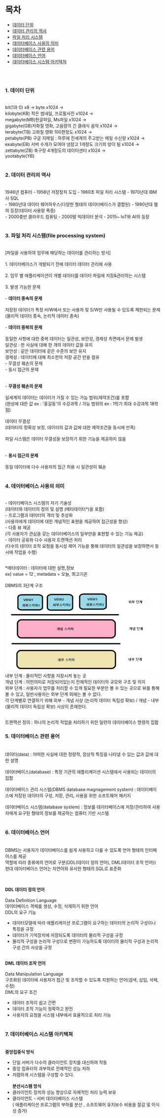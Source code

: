 # 목차

- [데이터 단위](#1-데이터-단위)
- [데이터 관리의 역사](#2-데이터-관리의-역사)
- [파일 처리 시스템](#3-파일-처리-시스템file-processing-system)
- [데이터베이스 사용의 의미](#4-데이터베이스-사용의-의미)
- [데이터베이스 관련 용어](#5-데이터베이스-관련-용어)
- [데이터베이스 언어](#6-데이터베이스-언어)
- [데이터베이스 시스템 아키텍쳐](#7-데이터베이스-시스템-아키텍쳐)

<br>
<br>

### **1. 데이터 단위**

<br>
bit(1과 0) x8 -> byte x1024 -> <br>kilobyte(KB) 작은 썸네일, 프로필사진 x1024 -><br> megabyte(MB)한글파일, Ms파일 x1024 -> <br> gigabyte(GB)저화질 영화, 고음량의 긴 클래식 음악 x1024 -> <br>terabyte(TB) 고화질 영화 100편정도 x1024 -> <br>petabyte(PB) 구글 지메일 : 하루에 전세계의 주고받는 메일 수신량 x1024 -> <br>exabyte(EB) 서버 수개가 모여야 냉장고 1개정도 크기의 양이 됨 x1024 -><br> zettabyte(ZB) 축구장 4개정도의 데이터센터 x1024 -> <br>yootabyte(YB)
<br>
<br>

### **2. 데이터 관리의 역사**

<br>
1946년 컴퓨터 - 1956년 저장장치 도입 - 1960초 파일 처리 시스템  - 1970년대 IBM사 SQL<br> - 1980년대 데이터 웨어하우스(다양한 형태의 데이터베이스가 결합된) - 1990년대 웹의 등장(데이터 사용량 폭증)<br> - 2000중반 클라우드 컴퓨팅 - 2000말 빅데이터 분석 - 2015~ IoT와 AI의 등장
<br>
<br>

### **3. 파일 처리 시스템(file processing system)**

<br>
[파일을 사용하여 업무에 해당하는 데이터를 관리하는 방식]<br><br>
1. 데이터베이스가 개발되기 전에 데이터 데이터 관리에 사용<br><br>
2. 업무 별 애플리케이션이 개별 데이터를 데이터 파일에 저장&관리하는 시스템<br><br>
3. 발생 가능한 문제<br><br>
- <strong>데이터 종속의 문제</strong><br><br>
 저장된 데이터가 특정 H/W에서 또는 사용자 및 S/W만 사용될 수 있도록 제한되는 문제 (물리적 데이터 종속, 논리적 데이터 종속)<br><br>
- <strong>데이터 중복의 문제</strong><br><br>
동일한 사항에 대한 중복 데이터는 일관성, 보안성, 경제성 측면에서 문제 발생<br>
일관성 : 한 사실에 대해 한 개의 데이터 값을 유지<br>
보안성 : 같은 데이터에 같은 수준의 보안 유지<br>
경제성 : 데이터에 대해 최소한의 저장 공간 만을 점유<br>
- 무결성 훼손의 문제<br>
- 동시 접근의 문제<br>
<br><br>
- <strong>무결성 훼손의 문제</strong><br><br>
실세계의 데이터는 데이터가 가질 수 있는 가능 범위(제약조건)를 포함<br>
(현상에 대한 값 ex : '홍길동'의 수강과목 / 가능 범위의 ex : 1학기 최대 수강과목 18학점) <br>
<br>데이터 무결성<br>
(데이터의 정확성 보장, 데이터의 값과 값에 대한 제약조건을 동시에 만족)<br>
<br>
파일 시스템은 데이터 무결성을 보장하기 위한 기능을 제공하지 않음 <br><br><br>
- <strong>동시 접근의 문제</strong><br><br>
동일 데이터에 다수 사용자의 접근 허용 시 일관성이 훼손 <br><br>


### **4. 데이터베이스 사용의 의미**
<br>
- 데이터베이스 시스템의 자기 기술성<br>
(데이터와 데이터의 정의 및 설명 (메타데이터*)을 포함)<br>
- 프로그램과 데이터의 격리 및 추상화<br>
(사용자에게 데이터에 대한 개념적인 표현을 제공하여 접근성을 향상)<br>
- 다중 뷰 제공<br>
(각 사용자가 관심을 갖는 데이터베이스의 일부만을 표현할 수 있는 기능 제공)<br>
- 데이터 공유와 다수 사용자 트랜젝션 처리<br>
(다수의 데이터 조작 요청을 동시성 제어 기능을 통해 데이터의 일관성을 보장하면서 동시에 작업을 수행)<br><br>

*메타데이터 : 데이터에 대한 설명,정보<br>
ex)  value = 12 , metadata = 오늘, 최고기온<br><br>
DBMS의 3단계 구조 <br>
![title](/Image/%EB%8D%B0%EC%9D%B4%ED%84%B0%EB%B2%A0%EC%9D%B4%EC%8A%A4%EC%9D%98%20%EA%B5%AC%EC%A1%B0.png)<br>
내부 단계 : 물리적인 사항을 저장시켜 놓는 곳 <br>
개념 단계 : 어떤의미로 저장되어있는지 전체적인 데이터의 규모와 구조 및 의미<br>
외부 단계 : 사용자가 업무를 처리할 수 있게 필요한 부분만 볼 수 있는 곳으로 뷰를 통해 볼 수 있고, 일반사용자는 외부 단계 외에는 볼 수 없다. <br>
각 단계별로 연결하기 위해 외부 - 개념 사상 (논리적 데이터 독립성 확보) / 개념 - 내부 (물리적 데이터 독립성 확보) 사상이 존재한다.<br><br>

트랜잭션 정의 : 하나의 논리적 작업을 처리하기 위한 일련의 데이터베이스 명령의 집합<br>

### **5. 데이터베이스 관련 용어**<br><br>
데이터(data) : 어떠한 사실에 대한 정량적, 정상적 특징을 나타낼 수 있는 값과 값에 대한 설명<br><br>
데이터베이스(database) : 특정 기관의 애플리케이션 시스템에서 사용되는 데이터의 집합<br><br>
데이터베이스 관리 시스템(DBMS database magnagement system) : 데이터베이스에 저장된 데이터의 구성, 저장, 관리, 사용을 위한 소프트웨어 패키지 <br><br>
데이터베이스 시스템(database system) : 정보를 데이터베이스에 저장/관리하여 사용자에게 요구된 형태의 정보를 제공하는 컴퓨터 기반 시스템<br><br>

### **6. 데이터베이스 언어**<br><br>

DBMS는 사용자가 데이터베이스를 쉽게 사용하고 다룰 수 있도록 언어 형태의 인터페이스를 제공<br>
역할에 따라 종류에의 언어로 구분(DDL(데이터 정의 언어), DML(데이터 조작 언어))<br>
현대 데이터베이스 언어는 자연어와 유사한 형태의 SQL로 표준화<br><br><br>

<strong>DDL 데이터 정의 언어</strong><br><br>
Data Definition Language<br>
데이터베이스 객체를 생성, 수정, 삭제하기 위한 언어<br>
DDL의 요구 기능 <br>
- 데이터모델에 따라 애플리케이션 프로그램이 요구하는 데이터의 논리적 구성이나 특징을 규정<br>
- 데이터가 기억장치에 저장되도록 데이터의 물리적 구성을 규정<br>
- 물리적 구성을 논리적 구성으로 변환이 가능하도록 데이터의 물리적 구성과 논리적 구성 간의 사상을 규정<br><br>

<strong>DML 데이터 조작 언어</strong><br><br>
Data Manipulation Language<br>
구조화된 데이터에 사용자가 접근 및 조작할 수 있도록 지원하는 언어(검색, 삽입, 삭제, 수정)<br>
DML의 요구 조건<br>
- 데이터 조작이 쉽고 간편 <br>
- 데이터 조작 기능이 정확하고 완전<br>
- 사용자의 요청을 시스템 내부에서 효율적으로 처리 가능<br><br>

### **7. 데이터베이스 시스템 아키텍쳐**<br><br>

<strong>중앙집중식 방식</strong><br>
- 단일 서버가 다수의 클라이언트 장치를 대신하여 작동
- 중앙 컴퓨터의 과부하로 전체적인 성능 저하
- 저렴하게 시스템을 구성할 수 있다.<br><br>
<strong>분산시스템 방식</strong><br>
- 클라이언트 장치의 성능 향상으로 자체적인 처리 능력 보유
- 클라이언트 - 서버 데이터베이스 시스템<br>
( 애플리케이션 프로그램의 부하를 분산 , 소프트웨어 유지보수 비용을 절감 및 이식성 증가)